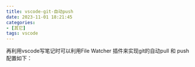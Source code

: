 ```yaml
---
title: vscode-git-自动push
date: 2023-11-01 18:21:45
categories:
- [其它]
tags: vscode
---
```


再利用vscode写笔记时可以利用File Watcher 插件来实现git的自动pull 和 push
配置如下：
```json

```

